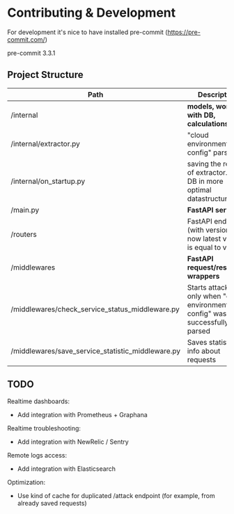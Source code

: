 # Contributing & Development

For development it's nice to have installed pre-commit (https://pre-commit.com/)

pre-commit 3.3.1

## Project Structure

Path | Description | Hint
--- | --- | ---
/internal | **models, work with DB, calculations** |
/internal/extractor.py | "cloud environment config" parsing |
/internal/on_startup.py | saving the result of extractor.py to DB in more optimal datastructures |
/main.py | **FastAPI server** |
/routers | FastAPI endpoints (with versions, but now latest version is equal to v1) |
/middlewares | **FastAPI request/response wrappers** |
/middlewares/check_service_status_middleware.py | Starts attacks only when "cloud environment config" was successfully parsed | Can be disabled by putting CHECK_SERVICE_STATUS=1 in .env
/middlewares/save_service_statistic_middleware.py | Saves statistic info about requests | Can be disabled by putting SAVE_SERVICE_STATISTIC=1 in .env


## TODO
Realtime dashboards:
- Add integration with Prometheus + Graphana

Realtime troubleshooting:
- Add integration with NewRelic / Sentry

Remote logs access:
- Add integration with Elasticsearch

Optimization:
- Use kind of cache for duplicated /attack endpoint (for example, from already saved requests)
